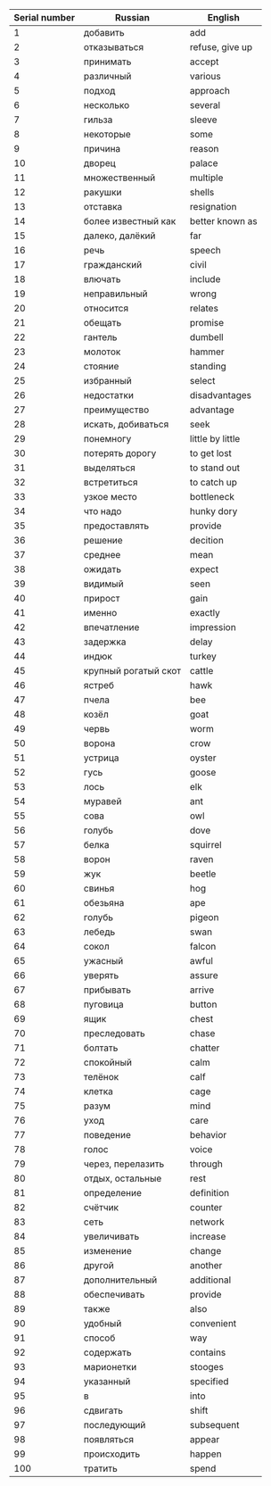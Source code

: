  Serial number | Russian             | English          
---------------|---------------------|------------------
 1             | добавить            | add              
 2             | отказываться        | refuse, give up  
 3             | принимать           | accept           
 4             | различный           | various          
 5             | подход              | approach         
 6             | несколько           | several          
 7             | гильза              | sleeve           
 8             | некоторые           | some             
 9             | причина             | reason           
 10            | дворец              | palace           
 11            | множественный       | multiple         
 12            | ракушки             | shells           
 13            | отставка            | resignation      
 14            | более известный как | better known as  
 15            | далеко, далёкий     | far              
 16            | речь                | speech           
 17            | гражданский         | civil            
 18            | влючать             | include          
 19            | неправильный        | wrong            
 20            | относится           | relates          
 21            | обещать             | promise          
 22            | гантель             | dumbell          
 23            | молоток             | hammer           
 24            | стояние             | standing         
 25            | избранный           | select           
 26            | недостатки          | disadvantages    
 27            | преимущество        | advantage        
 28            | искать, добиваться  | seek             
 29            | понемногу           | little by little 
 30            | потерять дорогу     | to get lost      
 31            | выделяться          | to stand out     
 32            | встретиться         | to catch up      
 33            | узкое место         | bottleneck       
 34            | что надо            | hunky dory       
 35            | предоставлять       | provide          
 36            | решение             | decition         
 37            | среднее             | mean             
 38            | ожидать             | expect           
 39            | видимый             | seen             
 40            | прирост             | gain             
 41            | именно              | exactly          
 42            | впечатление         | impression       
 43            | задержка            | delay            
44 | индюк | turkey
45 | крупный рогатый скот | cattle
46 | ястреб | hawk
47 | пчела | bee
48 | козёл | goat
49 | червь | worm
50 | ворона | crow
51 | устрица | oyster
52 | гусь | goose
53 | лось | elk
54 | муравей | ant
55 | сова | owl
56 | голубь | dove
57 | белка | squirrel
58 | ворон | raven
59 | жук | beetle
60 | свинья | hog
61 | обезьяна | ape
62 | голубь | pigeon
63 | лебедь | swan
64 | сокол | falcon
65 | ужасный | awful
66 | уверять | assure
67 | прибывать | arrive
68 | пуговица | button
69 | ящик | chest
70 | преследовать | chase
71 | болтать | chatter
72 | спокойный | calm
73 | телёнок | calf
74 | клетка | cage
75 | разум | mind
76 | уход | care
77 | поведение | behavior
78 | голос | voice
79 | через, перелазить | through
80 | отдых, остальные | rest
81 | определение | definition
82 | счётчик | counter
83 | сеть | network
84 | увеличивать | increase
85 | изменение | change
86 | другой | another
87 | дополнительный | additional
88 | обеспечивать | provide
89 | также | also
90 | удобный | convenient
91 | способ | way
92 | содержать | contains
93 | марионетки | stooges
94 | указанный | specified
95 | в | into
96 | сдвигать | shift
97 | последующий | subsequent
98 | появляться | appear
99 | происходить | happen
100 | тратить | spend